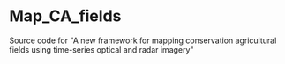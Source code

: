 # Map_CA_fields
Source code for "A new framework for mapping conservation agricultural fields using time-series optical and radar imagery"
